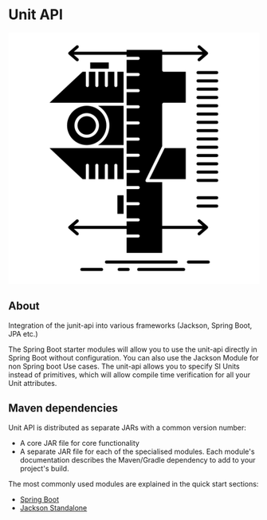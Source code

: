 # Unit API

![Testcontainers logo](./logo.png)

## About

Integration of the junit-api into various frameworks (Jackson, Spring Boot, JPA etc.)

The Spring Boot starter modules will allow you to use the unit-api directly in Spring Boot without configuration.
You can also use the Jackson Module for non Spring boot Use cases.
The unit-api allows you to specify SI Units instead of primitives,
which will allow compile time verification for all your Unit attributes.

## Maven dependencies

Unit API is distributed as separate JARs with a common version number:

* A core JAR file for core functionality
* A separate JAR file for each of the specialised modules. Each module's documentation describes the Maven/Gradle dependency to add to your project's build.

The most commonly used modules are explained in the quick start sections:

* [Spring Boot](/quickstart/spring-boot)
* [Jackson Standalone](/quickstart/jackson)